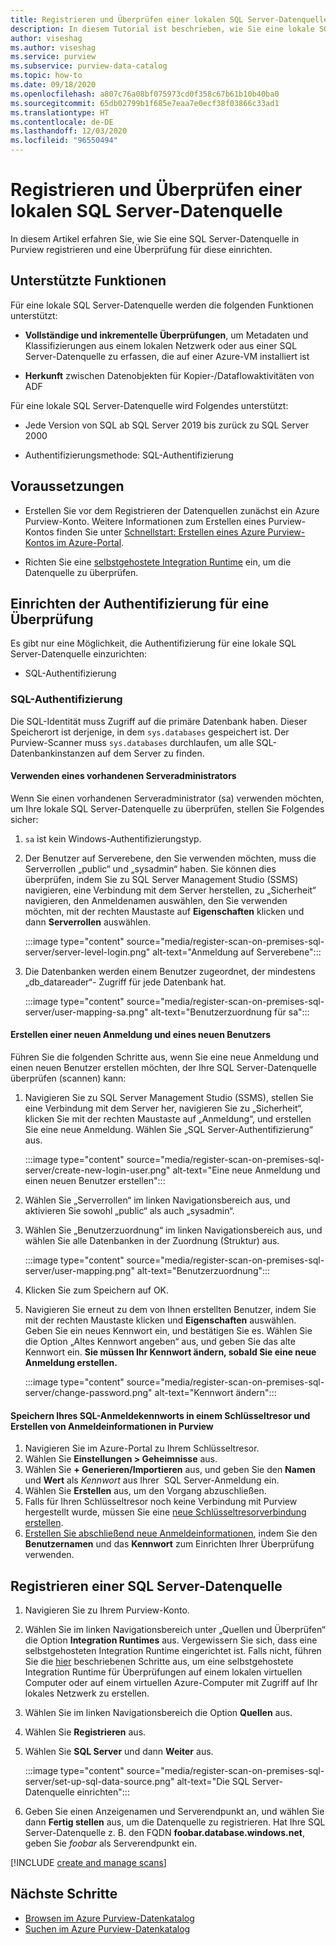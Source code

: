 ```yaml
---
title: Registrieren und Überprüfen einer lokalen SQL Server-Datenquelle
description: In diesem Tutorial ist beschrieben, wie Sie eine lokale SQL Server-Datenquelle mit einer selbstgehosteten Integration Runtime überprüfen können.
author: viseshag
ms.author: viseshag
ms.service: purview
ms.subservice: purview-data-catalog
ms.topic: how-to
ms.date: 09/18/2020
ms.openlocfilehash: a807c76a08bf075973cd0f358c67b61b10b40ba0
ms.sourcegitcommit: 65db02799b1f685e7eaa7e0ecf38f03866c33ad1
ms.translationtype: HT
ms.contentlocale: de-DE
ms.lasthandoff: 12/03/2020
ms.locfileid: "96550494"
---
```

# <a name="register-and-scan-an-on-premises-sql-server"></a>Registrieren und Überprüfen einer lokalen SQL Server-Datenquelle

In diesem Artikel erfahren Sie, wie Sie eine SQL Server-Datenquelle in Purview registrieren und eine Überprüfung für diese einrichten.

## <a name="supported-capabilities"></a>Unterstützte Funktionen

Für eine lokale SQL Server-Datenquelle werden die folgenden Funktionen unterstützt:

- **Vollständige und inkrementelle Überprüfungen**, um Metadaten und Klassifizierungen aus einem lokalen Netzwerk oder aus einer SQL Server-Datenquelle zu erfassen, die auf einer Azure-VM installiert ist

- **Herkunft** zwischen Datenobjekten für Kopier-/Dataflowaktivitäten von ADF

Für eine lokale SQL Server-Datenquelle wird Folgendes unterstützt:

- Jede Version von SQL ab SQL Server 2019 bis zurück zu SQL Server 2000

- Authentifizierungsmethode: SQL-Authentifizierung

## <a name="prerequisites"></a>Voraussetzungen

- Erstellen Sie vor dem Registrieren der Datenquellen zunächst ein Azure Purview-Konto. Weitere Informationen zum Erstellen eines Purview-Kontos finden Sie unter [Schnellstart: Erstellen eines Azure Purview-Kontos im Azure-Portal](create-catalog-portal.md).

- Richten Sie eine [selbstgehostete Integration Runtime](manage-integration-runtimes.md) ein, um die Datenquelle zu überprüfen.

## <a name="setting-up-authentication-for-a-scan"></a>Einrichten der Authentifizierung für eine Überprüfung

Es gibt nur eine Möglichkeit, die Authentifizierung für eine lokale SQL Server-Datenquelle einzurichten:

- SQL-Authentifizierung

### <a name="sql-authentication"></a>SQL-Authentifizierung

Die SQL-Identität muss Zugriff auf die primäre Datenbank haben. Dieser Speicherort ist derjenige, in dem `sys.databases` gespeichert ist. Der Purview-Scanner muss `sys.databases` durchlaufen, um alle SQL-Datenbankinstanzen auf dem Server zu finden.

#### <a name="using-an-existing-server-administrator"></a>Verwenden eines vorhandenen Serveradministrators

Wenn Sie einen vorhandenen Serveradministrator (sa) verwenden möchten, um Ihre lokale SQL Server-Datenquelle zu überprüfen, stellen Sie Folgendes sicher:

1. `sa` ist kein Windows-Authentifizierungstyp.

2. Der Benutzer auf Serverebene, den Sie verwenden möchten, muss die Serverrollen „public“ und „sysadmin“ haben. Sie können dies überprüfen, indem Sie zu SQL Server Management Studio (SSMS) navigieren, eine Verbindung mit dem Server herstellen, zu „Sicherheit“ navigieren, den Anmeldenamen auswählen, den Sie verwenden möchten, mit der rechten Maustaste auf **Eigenschaften** klicken und dann **Serverrollen** auswählen.

   :::image type="content" source="media/register-scan-on-premises-sql-server/server-level-login.png" alt-text="Anmeldung auf Serverebene":::

3. Die Datenbanken werden einem Benutzer zugeordnet, der mindestens „db_datareader“- Zugriff für jede Datenbank hat.

   :::image type="content" source="media/register-scan-on-premises-sql-server/user-mapping-sa.png" alt-text="Benutzerzuordnung für sa":::

#### <a name="creating-a-new-login-and-user"></a>Erstellen einer neuen Anmeldung und eines neuen Benutzers

Führen Sie die folgenden Schritte aus, wenn Sie eine neue Anmeldung und einen neuen Benutzer erstellen möchten, der Ihre SQL Server-Datenquelle überprüfen (scannen) kann:

1. Navigieren Sie zu SQL Server Management Studio (SSMS), stellen Sie eine Verbindung mit dem Server her, navigieren Sie zu „Sicherheit“, klicken Sie mit der rechten Maustaste auf „Anmeldung“, und erstellen Sie eine neue Anmeldung. Wählen Sie „SQL Server-Authentifizierung“ aus.

   :::image type="content" source="media/register-scan-on-premises-sql-server/create-new-login-user.png" alt-text="Eine neue Anmeldung und einen neuen Benutzer erstellen":::

2. Wählen Sie „Serverrollen“ im linken Navigationsbereich aus, und aktivieren Sie sowohl „public“ als auch „sysadmin“.

3. Wählen Sie „Benutzerzuordnung“ im linken Navigationsbereich aus, und wählen Sie alle Datenbanken in der Zuordnung (Struktur) aus.

   :::image type="content" source="media/register-scan-on-premises-sql-server/user-mapping.png" alt-text="Benutzerzuordnung":::

4. Klicken Sie zum Speichern auf OK.

5. Navigieren Sie erneut zu dem von Ihnen erstellten Benutzer, indem Sie mit der rechten Maustaste klicken und **Eigenschaften** auswählen. Geben Sie ein neues Kennwort ein, und bestätigen Sie es. Wählen Sie die Option „Altes Kennwort angeben“ aus, und geben Sie das alte Kennwort ein. **Sie müssen Ihr Kennwort ändern, sobald Sie eine neue Anmeldung erstellen.**

   :::image type="content" source="media/register-scan-on-premises-sql-server/change-password.png" alt-text="Kennwort ändern":::

#### <a name="storing-your-sql-login-password-in-a-key-vault-and-creating-a-credential-in-purview"></a>Speichern Ihres SQL-Anmeldekennworts in einem Schlüsseltresor und Erstellen von Anmeldeinformationen in Purview

1. Navigieren Sie im Azure-Portal zu Ihrem Schlüsseltresor.
1. Wählen Sie **Einstellungen > Geheimnisse** aus.
1. Wählen Sie **+ Generieren/Importieren** aus, und geben Sie den **Namen** und **Wert** als *Kennwort* aus Ihrer  SQL Server-Anmeldung ein.
1. Wählen Sie **Erstellen** aus, um den Vorgang abzuschließen.
1. Falls für Ihren Schlüsseltresor noch keine Verbindung mit Purview hergestellt wurde, müssen Sie eine [neue Schlüsseltresorverbindung erstellen](manage-credentials.md#create-azure-key-vaults-connections-in-your-azure-purview-account).
1. [Erstellen Sie abschließend neue Anmeldeinformationen](manage-credentials.md#create-a-new-credential), indem Sie den **Benutzernamen** und das **Kennwort** zum Einrichten Ihrer Überprüfung verwenden.

## <a name="register-a-sql-server-data-source"></a>Registrieren einer SQL Server-Datenquelle

1. Navigieren Sie zu Ihrem Purview-Konto.

1. Wählen Sie im linken Navigationsbereich unter „Quellen und Überprüfen“ die Option **Integration Runtimes** aus. Vergewissern Sie sich, dass eine selbstgehosteten Integration Runtime eingerichtet ist. Falls nicht, führen Sie die [hier](manage-integration-runtimes.md) beschriebenen Schritte aus, um eine selbstgehostete Integration Runtime für Überprüfungen auf einem lokalen virtuellen Computer oder auf einem virtuellen Azure-Computer mit Zugriff auf Ihr lokales Netzwerk zu erstellen.

1. Wählen Sie im linken Navigationsbereich die Option **Quellen** aus.

1. Wählen Sie **Registrieren** aus.

1. Wählen Sie **SQL Server** und dann **Weiter** aus.

   :::image type="content" source="media/register-scan-on-premises-sql-server/set-up-sql-data-source.png" alt-text="Die SQL Server-Datenquelle einrichten":::

5. Geben Sie einen Anzeigenamen und Serverendpunkt an, und wählen Sie dann **Fertig stellen** aus, um die Datenquelle zu registrieren. Hat Ihre SQL Server-Datenquelle z. B. den FQDN **foobar.database.windows.net**, geben Sie *foobar* als Serverendpunkt ein.

[!INCLUDE [create and manage scans](includes/manage-scans.md)]

## <a name="next-steps"></a>Nächste Schritte

- [Browsen im Azure Purview-Datenkatalog](how-to-browse-catalog.md)
- [Suchen im Azure Purview-Datenkatalog](how-to-search-catalog.md)
